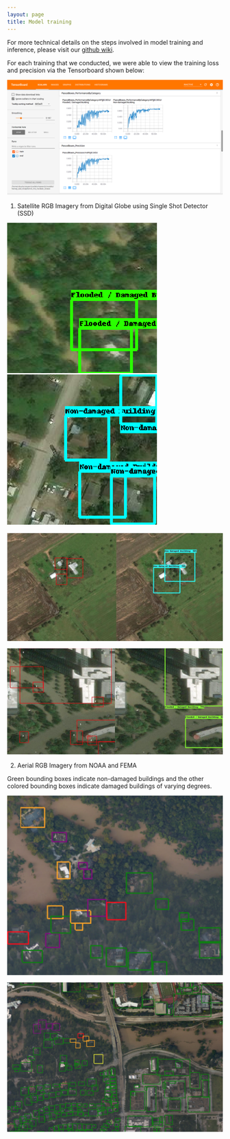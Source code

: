 ```yaml
---
layout: page
title: Model training
---
```

For more technical details on the steps involved in model training and inference, please visit our [github wiki](https://github.com/DDS-Lab/harvey_data_process/wiki).

For each training that we conducted, we were able to view the training loss and precision via the Tensorboard shown below:

![Tensorboard output](tensorboard-sat.png)

1. Satellite RGB Imagery from Digital Globe using Single Shot Detector (SSD)

![Damaged](damaged-sat.png)![Undamaged](undamaged-sat.png)

![groundtruth_test1](groundtruth_test1.png)

![groundtruth_test2](groundtruth_test2.png)

2. Aerial RGB Imagery from NOAA and FEMA

Green bounding boxes indicate non-damaged buildings and the other colored bounding boxes indicate damaged buildings of varying degrees.

![NOAA5class](NOAA5class.png)

![NOAA5class2](NOAA5class2.png)

